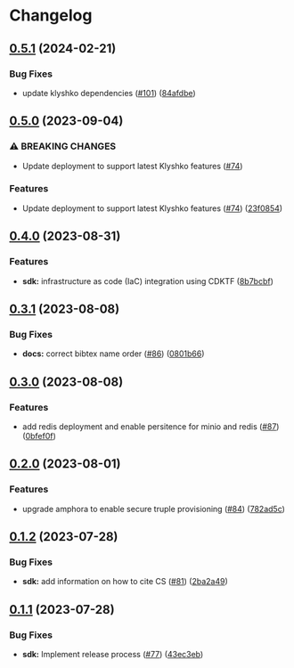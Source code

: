 # Changelog

## [0.5.1](https://github.com/carbynestack/carbynestack/compare/sdk-v0.5.0...sdk-v0.5.1) (2024-02-21)

### Bug Fixes

- update klyshko dependencies
  ([#101](https://github.com/carbynestack/carbynestack/issues/101))
  ([84afdbe](https://github.com/carbynestack/carbynestack/commit/84afdbef1da595e155ee16f51e25e654f1d6b9b9))

## [0.5.0](https://github.com/carbynestack/carbynestack/compare/sdk-v0.4.0...sdk-v0.5.0) (2023-09-04)

### ⚠ BREAKING CHANGES

- Update deployment to support latest Klyshko features
  ([#74](https://github.com/carbynestack/carbynestack/issues/74))

### Features

- Update deployment to support latest Klyshko features
  ([#74](https://github.com/carbynestack/carbynestack/issues/74))
  ([23f0854](https://github.com/carbynestack/carbynestack/commit/23f0854486040d06880840ac915deb7db1c4bebd))

## [0.4.0](https://github.com/carbynestack/carbynestack/compare/sdk-v0.3.1...sdk-v0.4.0) (2023-08-31)

### Features

- **sdk:** infrastructure as code (IaC) integration using CDKTF
  ([8b7bcbf](https://github.com/carbynestack/carbynestack/commit/8b7bcbfcd233d4713c485c4b3c49c74469c3d864))

## [0.3.1](https://github.com/carbynestack/carbynestack/compare/sdk-v0.3.0...sdk-v0.3.1) (2023-08-08)

### Bug Fixes

- **docs:** correct bibtex name order
  ([#86](https://github.com/carbynestack/carbynestack/issues/86))
  ([0801b66](https://github.com/carbynestack/carbynestack/commit/0801b66d517f5deba841d8c17fcef582da90276f))

## [0.3.0](https://github.com/carbynestack/carbynestack/compare/sdk-v0.2.0...sdk-v0.3.0) (2023-08-08)

### Features

- add redis deployment and enable persitence for minio and redis
  ([#87](https://github.com/carbynestack/carbynestack/issues/87))
  ([0bfef0f](https://github.com/carbynestack/carbynestack/commit/0bfef0f7ccd822894acebb0e3f615b5c2d0a084f))

## [0.2.0](https://github.com/carbynestack/carbynestack/compare/sdk-v0.1.2...sdk-v0.2.0) (2023-08-01)

### Features

- upgrade amphora to enable secure truple provisioning
  ([#84](https://github.com/carbynestack/carbynestack/issues/84))
  ([782ad5c](https://github.com/carbynestack/carbynestack/commit/782ad5c2f882c4a64b10e6c71ba6286d1839b12d))

## [0.1.2](https://github.com/carbynestack/carbynestack/compare/sdk-v0.1.1...sdk-v0.1.2) (2023-07-28)

### Bug Fixes

- **sdk:** add information on how to cite CS
  ([#81](https://github.com/carbynestack/carbynestack/issues/81))
  ([2ba2a49](https://github.com/carbynestack/carbynestack/commit/2ba2a49358551a2dfcb944442086a151e19e1c5f))

## [0.1.1](https://github.com/carbynestack/carbynestack/compare/sdk-v0.1.0...sdk-v0.1.1) (2023-07-28)

### Bug Fixes

- **sdk:** Implement release process
  ([#77](https://github.com/carbynestack/carbynestack/issues/77))
  ([43ec3eb](https://github.com/carbynestack/carbynestack/commit/43ec3eb11bc23e8efc98adf8843add016f07c4e2))
